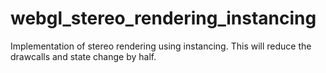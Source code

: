 # webgl_stereo_rendering_instancing
Implementation of stereo rendering using instancing. This will reduce the drawcalls and state change by half.
